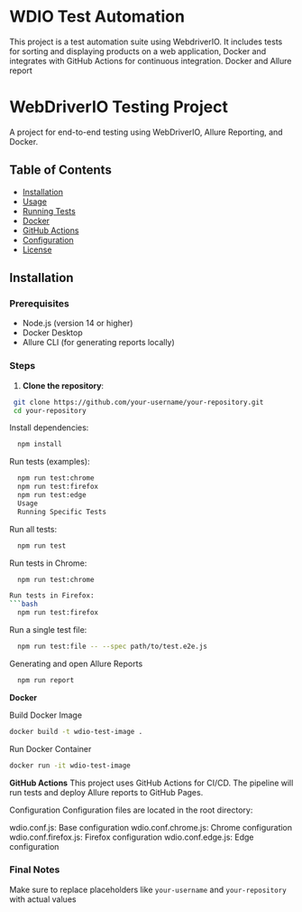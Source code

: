 # WDIO Test Automation

This project is a test automation suite using WebdriverIO.
It includes tests for sorting and displaying products on a web application, Docker
and integrates with GitHub Actions for continuous integration. Docker and Allure report

# WebDriverIO Testing Project

A project for end-to-end testing using WebDriverIO, Allure Reporting, and Docker.

## Table of Contents

- [Installation](#installation)
- [Usage](#usage)
- [Running Tests](#running-tests)
- [Docker](#docker)
- [GitHub Actions](#github-actions)
- [Configuration](#configuration)
- [License](#license)

## Installation

### Prerequisites

- Node.js (version 14 or higher)
- Docker Desktop
- Allure CLI (for generating reports locally)

### Steps

1. **Clone the repository**:
  ```bash
   git clone https://github.com/your-username/your-repository.git
   cd your-repository
   ```

Install dependencies:

  ```bash
    npm install
```

Run tests (examples):

  ```bash
    npm run test:chrome
    npm run test:firefox
    npm run test:edge
    Usage
    Running Specific Tests
```

Run all tests:
  ```bash
    npm run test
```

Run tests in Chrome:
  ```bash
    npm run test:chrome

Run tests in Firefox:
  ```bash
    npm run test:firefox
```
Run a single test file:
  ```bash
    npm run test:file -- --spec path/to/test.e2e.js
```
Generating and open Allure Reports
  ```bash
    npm run report
```
**Docker**

Build Docker Image
```bash
docker build -t wdio-test-image .
```
Run Docker Container
```bash
docker run -it wdio-test-image
```
**GitHub Actions**
This project uses GitHub Actions for CI/CD. The pipeline will run tests and deploy Allure reports to GitHub Pages.

Configuration
Configuration files are located in the root directory:

wdio.conf.js: Base configuration
wdio.conf.chrome.js: Chrome configuration
wdio.conf.firefox.js: Firefox configuration
wdio.conf.edge.js: Edge configuration

### Final Notes

Make sure to replace placeholders like `your-username` and `your-repository` with actual values
